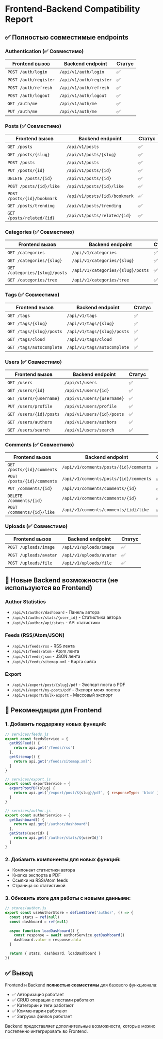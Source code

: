 # Frontend-Backend Compatibility Report

## ✅ Полностью совместимые endpoints

### Authentication (✅ Совместимо)
| Frontend вызов | Backend endpoint | Статус |
|----------------|-----------------|---------|
| `POST /auth/login` | `/api/v1/auth/login` | ✅ |
| `POST /auth/register` | `/api/v1/auth/register` | ✅ |
| `POST /auth/refresh` | `/api/v1/auth/refresh` | ✅ |
| `POST /auth/logout` | `/api/v1/auth/logout` | ✅ |
| `GET /auth/me` | `/api/v1/auth/me` | ✅ |
| `PUT /auth/me` | `/api/v1/auth/me` | ✅ |

### Posts (✅ Совместимо)
| Frontend вызов | Backend endpoint | Статус |
|----------------|-----------------|---------|
| `GET /posts` | `/api/v1/posts` | ✅ |
| `GET /posts/{slug}` | `/api/v1/posts/{slug}` | ✅ |
| `POST /posts` | `/api/v1/posts` | ✅ |
| `PUT /posts/{id}` | `/api/v1/posts/{id}` | ✅ |
| `DELETE /posts/{id}` | `/api/v1/posts/{id}` | ✅ |
| `POST /posts/{id}/like` | `/api/v1/posts/{id}/like` | ✅ |
| `POST /posts/{id}/bookmark` | `/api/v1/posts/{id}/bookmark` | ✅ |
| `GET /posts/trending` | `/api/v1/posts/trending` | ✅ |
| `GET /posts/related/{id}` | `/api/v1/posts/related/{id}` | ✅ |

### Categories (✅ Совместимо)
| Frontend вызов | Backend endpoint | Статус |
|----------------|-----------------|---------|
| `GET /categories` | `/api/v1/categories` | ✅ |
| `GET /categories/{slug}` | `/api/v1/categories/{slug}` | ✅ |
| `GET /categories/{slug}/posts` | `/api/v1/categories/{slug}/posts` | ✅ |
| `GET /categories/tree` | `/api/v1/categories/tree` | ✅ |

### Tags (✅ Совместимо)
| Frontend вызов | Backend endpoint | Статус |
|----------------|-----------------|---------|
| `GET /tags` | `/api/v1/tags` | ✅ |
| `GET /tags/{slug}` | `/api/v1/tags/{slug}` | ✅ |
| `GET /tags/{slug}/posts` | `/api/v1/tags/{slug}/posts` | ✅ |
| `GET /tags/cloud` | `/api/v1/tags/cloud` | ✅ |
| `GET /tags/autocomplete` | `/api/v1/tags/autocomplete` | ✅ |

### Users (✅ Совместимо)
| Frontend вызов | Backend endpoint | Статус |
|----------------|-----------------|---------|
| `GET /users` | `/api/v1/users` | ✅ |
| `GET /users/{id}` | `/api/v1/users/{id}` | ✅ |
| `GET /users/{username}` | `/api/v1/users/{username}` | ✅ |
| `PUT /users/profile` | `/api/v1/users/profile` | ✅ |
| `GET /users/{id}/posts` | `/api/v1/users/{id}/posts` | ✅ |
| `GET /users/authors` | `/api/v1/users/authors` | ✅ |
| `GET /users/search` | `/api/v1/users/search` | ✅ |

### Comments (✅ Совместимо)
| Frontend вызов | Backend endpoint | Статус |
|----------------|-----------------|---------|
| `GET /posts/{id}/comments` | `/api/v1/comments/posts/{id}/comments` | ✅ |
| `POST /posts/{id}/comments` | `/api/v1/comments/posts/{id}/comments` | ✅ |
| `PUT /comments/{id}` | `/api/v1/comments/comments/{id}` | ✅ |
| `DELETE /comments/{id}` | `/api/v1/comments/comments/{id}` | ✅ |
| `POST /comments/{id}/like` | `/api/v1/comments/comments/{id}/like` | ✅ |

### Uploads (✅ Совместимо)
| Frontend вызов | Backend endpoint | Статус |
|----------------|-----------------|---------|
| `POST /uploads/image` | `/api/v1/uploads/image` | ✅ |
| `POST /uploads/avatar` | `/api/v1/uploads/avatar` | ✅ |
| `POST /uploads/file` | `/api/v1/uploads/file` | ✅ |

## 🎯 Новые Backend возможности (не используются во Frontend)

### Author Statistics
- `/api/v1/author/dashboard` - Панель автора
- `/api/v1/author/stats/{user_id}` - Статистика автора
- `/api/v1/author/api/stats` - API статистики

### Feeds (RSS/Atom/JSON)
- `/api/v1/feeds/rss` - RSS лента
- `/api/v1/feeds/atom` - Atom лента
- `/api/v1/feeds/json` - JSON лента
- `/api/v1/feeds/sitemap.xml` - Карта сайта

### Export
- `/api/v1/export/post/{slug}/pdf` - Экспорт поста в PDF
- `/api/v1/export/my-posts/pdf` - Экспорт моих постов
- `/api/v1/export/bulk-export` - Массовый экспорт

## 📝 Рекомендации для Frontend

### 1. Добавить поддержку новых функций:
```javascript
// services/feeds.js
export const feedsService = {
  getRSSFeed() {
    return api.get('/feeds/rss')
  },
  getSitemap() {
    return api.get('/feeds/sitemap.xml')
  }
}

// services/export.js
export const exportService = {
  exportPostPDF(slug) {
    return api.get(`/export/post/${slug}/pdf`, { responseType: 'blob' })
  }
}

// services/author.js
export const authorService = {
  getDashboard() {
    return api.get('/author/dashboard')
  },
  getStats(userId) {
    return api.get(`/author/stats/${userId}`)
  }
}
```

### 2. Добавить компоненты для новых функций:
- Компонент статистики автора
- Кнопка экспорта в PDF
- Ссылки на RSS/Atom feeds
- Страница со статистикой

### 3. Обновить store для работы с новыми данными:
```javascript
// stores/author.js
export const useAuthorStore = defineStore('author', () => {
  const stats = ref(null)
  const dashboard = ref(null)
  
  async function loadDashboard() {
    const response = await authorService.getDashboard()
    dashboard.value = response.data
  }
  
  return { stats, dashboard, loadDashboard }
})
```

## ✅ Вывод

Frontend и Backend **полностью совместимы** для базового функционала:
- ✅ Авторизация работает
- ✅ CRUD операции с постами работают
- ✅ Категории и теги работают
- ✅ Комментарии работают
- ✅ Загрузка файлов работает

Backend предоставляет дополнительные возможности, которые можно постепенно интегрировать во Frontend.